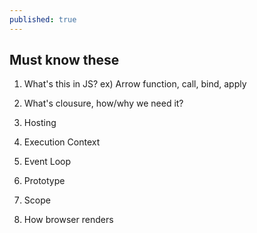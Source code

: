 ```yaml
---
published: true
---
```

## Must know these

1. What's this in JS? ex) Arrow function, call, bind, apply 

2. What's clousure, how/why we need it?

3. Hosting 

4. Execution Context 

5. Event Loop

6. Prototype

7. Scope

8. How browser renders

